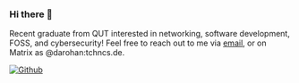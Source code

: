 ### Hi there 👋

Recent graduate from QUT interested in networking, software development, FOSS, and cybersecurity! Feel free to reach out to me via [email](mailto://benjamin.dundon@protonmail.com), or on Matrix as @darohan:tchncs.de.  

[![Github](https://img.shields.io/github/followers/BenDundon?label=Follow&style=social)](https://github.com/BenDundon)  

